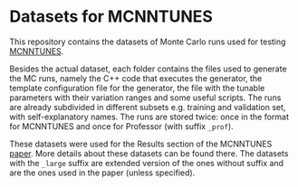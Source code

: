 # Datasets for MCNNTUNES

This repository contains the datasets of Monte Carlo runs used for testing [MCNNTUNES](https://github.com/N3PDF/mcnntunes).

Besides the actual dataset, each folder contains the files used to generate the MC runs,
namely the C++ code that executes the generator, the template configuration file for the generator,
the file with the tunable parameters with their variation ranges and some useful scripts.
The runs are already subdivided in different subsets e.g. training and validation set, with self-explanatory names.
The runs are stored twice: once in the format for MCNNTUNES and once for Professor (with suffix `_prof`).

These datasets were used for the Results section of the MCNNTUNES [paper](https://arxiv.org/abs/20xx.xxxxxx).
More details about these datasets can be found there.
The datasets with the `_large` suffix are extended version of the ones without suffix and are the ones used in the paper (unless specified).
